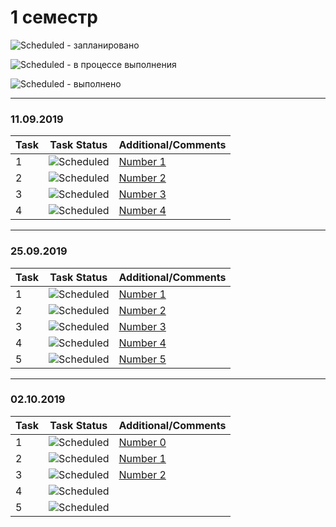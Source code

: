 # 1 семестр


![Scheduled](https://github.com/AnzhelikaKravchuk/.NET-Training.-Spring-2019/blob/master/Pictures/icons-target.png) - запланировано

![Scheduled](https://github.com/AnzhelikaKravchuk/.NET-Training.-Spring-2019/blob/master/Pictures/icons-inprogress.png) - в процессе выполнения

![Scheduled](https://github.com/AnzhelikaKravchuk/.NET-Training.-Spring-2019/blob/master/Pictures/icons-ok.png) - выполнено

---

### 11.09.2019 
| Task | Task Status | Additional/Comments |
| -------- | -------- | --------|  
| 1 | ![Scheduled](https://github.com/AnzhelikaKravchuk/.NET-Training.-Spring-2019/blob/master/Pictures/icons-ok.png)|[Number 1](https://github.com/abbsgng/PMShulzhykDzmitri/blob/master/1course1semester/11.09.19/Source.cpp)
| 2 | ![Scheduled](https://github.com/AnzhelikaKravchuk/.NET-Training.-Spring-2019/blob/master/Pictures/icons-ok.png)|[Number 2](https://github.com/abbsgng/PMShulzhykDzmitri/blob/master/1course1semester/11.09.19/Source%20(2).cpp)
| 3 | ![Scheduled](https://github.com/AnzhelikaKravchuk/.NET-Training.-Spring-2019/blob/master/Pictures/icons-ok.png)|[Number 3](https://github.com/abbsgng/PMShulzhykDzmitri/blob/master/1course1semester/11.09.19/Source%20(3).cpp)
| 4 | ![Scheduled](https://github.com/AnzhelikaKravchuk/.NET-Training.-Spring-2019/blob/master/Pictures/icons-ok.png)|[Number 4](https://github.com/abbsgng/PMShulzhykDzmitri/blob/master/1course1semester/11.09.19/Source%20(4).cpp)

---

### 25.09.2019 
| Task | Task Status | Additional/Comments |
| -------- | -------- | --------|  
| 1 | ![Scheduled](https://github.com/AnzhelikaKravchuk/.NET-Training.-Spring-2019/blob/master/Pictures/icons-ok.png)|[Number 1](https://github.com/abbsgng/PMShulzhykDzmitri/blob/master/1course1semester/25.09.19/Source.cpp)
| 2 | ![Scheduled](https://github.com/AnzhelikaKravchuk/.NET-Training.-Spring-2019/blob/master/Pictures/icons-ok.png)|[Number 2](https://github.com/abbsgng/PMShulzhykDzmitri/blob/master/1course1semester/25.09.19/Source(1).cpp)
| 3 | ![Scheduled](https://github.com/AnzhelikaKravchuk/.NET-Training.-Spring-2019/blob/master/Pictures/icons-ok.png)|[Number 3](https://github.com/abbsgng/PMShulzhykDzmitri/blob/master/1course1semester/25.09.19/Source(3).cpp)
| 4 | ![Scheduled](https://github.com/AnzhelikaKravchuk/.NET-Training.-Spring-2019/blob/master/Pictures/icons-ok.png)|[Number 4](https://github.com/abbsgng/PMShulzhykDzmitri/blob/master/1course1semester/25.09.19/Source(4).cpp)
| 5 | ![Scheduled](https://github.com/AnzhelikaKravchuk/.NET-Training.-Spring-2019/blob/master/Pictures/icons-ok.png)|[Number 5](https://github.com/abbsgng/PMShulzhykDzmitri/blob/master/1course1semester/25.09.19/Source(2).cpp)

---

### 02.10.2019 
| Task | Task Status | Additional/Comments |
| -------- | -------- | --------|  
| 1 | ![Scheduled](https://github.com/AnzhelikaKravchuk/.NET-Training.-Spring-2019/blob/master/Pictures/icons-ok.png)|[Number 0](https://github.com/abbsgng/PMShulzhykDzmitri/blob/master/1course1semester/02.10.19/Source(0).cpp)
| 2 | ![Scheduled](https://github.com/AnzhelikaKravchuk/.NET-Training.-Spring-2019/blob/master/Pictures/icons-ok.png)|[Number 1](https://github.com/abbsgng/PMShulzhykDzmitri/blob/master/1course1semester/02.10.19/Source.cpp)
| 3 | ![Scheduled](https://github.com/AnzhelikaKravchuk/.NET-Training.-Spring-2019/blob/master/Pictures/icons-ok.png)|[Number 2](https://github.com/abbsgng/PMShulzhykDzmitri/blob/master/1course1semester/02.10.19/Source(1).cpp)
| 4 | ![Scheduled](https://github.com/AnzhelikaKravchuk/.NET-Training.-Spring-2019/blob/master/Pictures/icons-inprogress.png)|[]()
| 5 | ![Scheduled](https://github.com/AnzhelikaKravchuk/.NET-Training.-Spring-2019/blob/master/Pictures/icons-inprogress.png)|[]()
